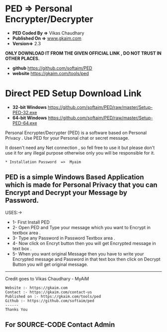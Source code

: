 # PED => Personal Encrypter/Decrypter 
- **PED Coded By =>** Vikas Chaudhary
- **Published On =>** www.gkaim.com
- **Version=>** 2.3


**ONLY DOWNLOAD IT FROM THE GIVEN OFFICIAL  LINK , DO NOT TRUST IN OTHER PLACES.**
- **github** https://github.com/softaim/PED
- **website**  https://gkaim.com/tools/ped
# Direct PED Setup Download Link 
- **32-bit Windows** https://github.com/softaim/PED/raw/master/Setup-PED-32.exe
- **64-bit Windows** https://github.com/softaim/PED/raw/master/Setup-PED-64.exe

Personal Encrypter/Decrypter {PED} is a software based on Personal Privacy . Use  PED for your Personal chat or secret message.

It dosen't need any Net connection , so fell free to use it but please don't use it for any illegal purpose otherwise only you will be responsible for it. 

~~~~~~~~~~~~~~~~~~~~~~~~~~~~~~~~~~~~~~~~~~~~~~
* Installation Password  =>  Myaim 
~~~~~~~~~~~~~~~~~~~~~~~~~~~~~~~~~~~~~~~~~~~~~~
PED is a simple Windows Based Application which is made for Personal Privacy  that  you can Encrypt and Decrypt your Message by Password.
 --------------------
 USES:-> 
* 1- First Install PED 
* 2- Open PED and Type your message which you want to Encrypt  in textbox area .
* 3- Type any Password in Password Textbox area .
* 4- Now click on Encryt  button then you will get Encrypted message in text box .
* 5- When you want original Message then you have to write your Encrypted message and Password in that text box then click on Decrypt Button you will get original message.
--------------------
Credit goes to  Vikas Chaudhary - MyAiM
 ~~~~~~~~~~~ 
Website :- https://gkaim.com
Contact :- https://gkaim.com/contact-us
Published on :- https://gkaim.com/tools/ped
Github :- https://github.com/softaim/ped
 ------
Thanks You
~~~~~~~~~~~~~~
## For SOURCE-CODE Contact Admin ##
